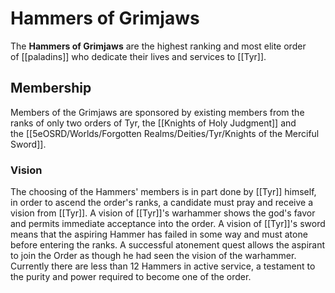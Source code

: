# Hammers of Grimjaws

The **Hammers of Grimjaws** are the highest ranking and most elite order of [[paladins]] who dedicate their lives and services to [[Tyr]].

## Membership

Members of the Grimjaws are sponsored by existing members from the ranks of only two orders of Tyr, the [[Knights of Holy Judgment]] and the [[5eOSRD/Worlds/Forgotten Realms/Deities/Tyr/Knights of the Merciful Sword]].

### Vision

The choosing of the Hammers' members is in part done by [[Tyr]] himself, in order to ascend the order's ranks, a candidate must pray and receive a vision from [[Tyr]]. A vision of [[Tyr]]'s warhammer shows the god's favor and permits immediate acceptance into the order. A vision of [[Tyr]]'s sword means that the aspiring Hammer has failed in some way and must atone before entering the ranks. A successful atonement quest allows the aspirant to join the Order as though he had seen the vision of the warhammer. Currently there are less than 12 Hammers in active service, a testament to the purity and power required to become one of the order.